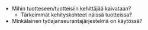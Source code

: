 - Mihin tuotteseen/tuotteisiin kehittäjää kaivataan?
	- Tärkeimmät kehityskohteet näissä tuotteissa?
- Minkälainen työajanseurantajärjestelmä on käytössä?